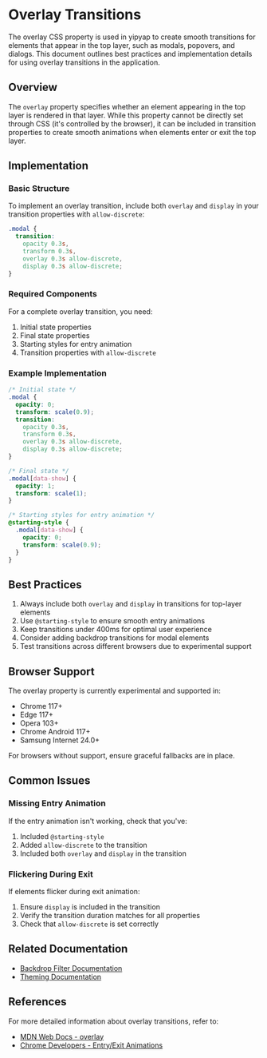 # Overlay Transitions

The overlay CSS property is used in yipyap to create smooth transitions for elements that appear in the top layer, such as modals, popovers, and dialogs. This document outlines best practices and implementation details for using overlay transitions in the application.

## Overview

The `overlay` property specifies whether an element appearing in the top layer is rendered in that layer. While this property cannot be directly set through CSS (it's controlled by the browser), it can be included in transition properties to create smooth animations when elements enter or exit the top layer.

## Implementation

### Basic Structure

To implement an overlay transition, include both `overlay` and `display` in your transition properties with `allow-discrete`:

```css
.modal {
  transition:
    opacity 0.3s,
    transform 0.3s,
    overlay 0.3s allow-discrete,
    display 0.3s allow-discrete;
}
```

### Required Components

For a complete overlay transition, you need:

1. Initial state properties
2. Final state properties
3. Starting styles for entry animation
4. Transition properties with `allow-discrete`

### Example Implementation

```css
/* Initial state */
.modal {
  opacity: 0;
  transform: scale(0.9);
  transition:
    opacity 0.3s,
    transform 0.3s,
    overlay 0.3s allow-discrete,
    display 0.3s allow-discrete;
}

/* Final state */
.modal[data-show] {
  opacity: 1;
  transform: scale(1);
}

/* Starting styles for entry animation */
@starting-style {
  .modal[data-show] {
    opacity: 0;
    transform: scale(0.9);
  }
}
```

## Best Practices

1. Always include both `overlay` and `display` in transitions for top-layer elements
2. Use `@starting-style` to ensure smooth entry animations
3. Keep transitions under 400ms for optimal user experience
4. Consider adding backdrop transitions for modal elements
5. Test transitions across different browsers due to experimental support

## Browser Support

The overlay property is currently experimental and supported in:
- Chrome 117+
- Edge 117+
- Opera 103+
- Chrome Android 117+
- Samsung Internet 24.0+

For browsers without support, ensure graceful fallbacks are in place.

## Common Issues

### Missing Entry Animation

If the entry animation isn't working, check that you've:
1. Included `@starting-style`
2. Added `allow-discrete` to the transition
3. Included both `overlay` and `display` in the transition

### Flickering During Exit

If elements flicker during exit animation:
1. Ensure `display` is included in the transition
2. Verify the transition duration matches for all properties
3. Check that `allow-discrete` is set correctly

## Related Documentation

- [Backdrop Filter Documentation](backdrop-filter.md)
- [Theming Documentation](theming.md)

## References

For more detailed information about overlay transitions, refer to:
- [MDN Web Docs - overlay](https://developer.mozilla.org/en-US/docs/Web/CSS/overlay)
- [Chrome Developers - Entry/Exit Animations](https://developer.chrome.com/blog/entry-exit-animations/) 
